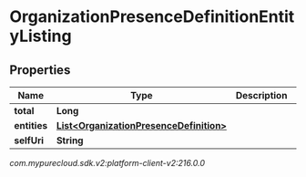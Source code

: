 # OrganizationPresenceDefinitionEntityListing


## Properties

| Name | Type | Description | Notes |
| ------------ | ------------- | ------------- | ------------- |
| **total** | **Long** |  |  [optional] |
| **entities** | [**List&lt;OrganizationPresenceDefinition&gt;**](OrganizationPresenceDefinition) |  |  [optional] |
| **selfUri** | **String** |  |  [optional] |




_com.mypurecloud.sdk.v2:platform-client-v2:216.0.0_
